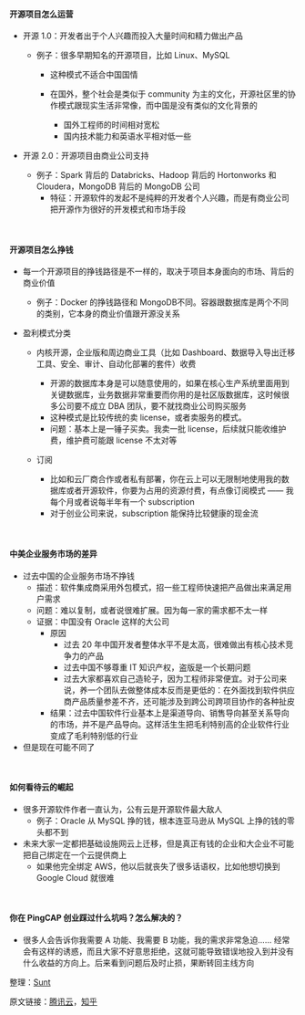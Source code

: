 #### 开源项目怎么运营

- 开源 1.0：开发者出于个人兴趣而投入大量时间和精力做出产品

  - 例子：很多早期知名的开源项目，比如 Linux、MySQL        

    - 这种模式不适合中国国情

    - 在国外，整个社会是类似于 community 为主的文化，开源社区里的协作模式跟现实生活非常像，而中国是没有类似的文化背景的
      - 国外工程师的时间相对宽松
      - 国内技术能力和英语水平相对低一些

- 开源 2.0：开源项目由商业公司支持

  - 例子：Spark 背后的 Databricks、Hadoop 背后的 Hortonworks 和 Cloudera，MongoDB 背后的 MongoDB 公司
    - 特征：开源软件的发起不是纯粹的开发者个人兴趣，而是有商业公司把开源作为很好的开发模式和市场手段

<br>

#### 开源项目怎么挣钱

- 每一个开源项目的挣钱路径是不一样的，取决于项目本身面向的市场、背后的商业价值 

  - 例子：Docker 的挣钱路径和 MongoDB不同。容器跟数据库是两个不同的类别，它本身的商业价值跟开源没关系

- 盈利模式分类 

  - 内核开源，企业版和周边商业工具（比如 Dashboard、数据导入导出迁移工具、安全、审计、自动化部署的套件）收费
    - 开源的数据库本身是可以随意使用的，如果在核心生产系统里面用到关键数据库，业务数据非常重要而你用的是社区版数据库，这时候很多公司要不成立 DBA 团队，要不就找商业公司购买服务
    - 这种模式是比较传统的卖 license，或者卖服务的模式。
    - 问题：基本上是一锤子买卖。我卖一批 license，后续就只能收维护费，维护费可能跟 license 不太对等
  - 订阅

    - 比如和云厂商合作或者私有部署，你在云上可以无限制地使用我的数据库或者开源软件，你要为占用的资源付费，有点像订阅模式 —— 我每个月或者说每半年有一个 subscription 
    - 对于创业公司来说，subscription 能保持比较健康的现金流

<br>

#### 中美企业服务市场的差异

- 过去中国的企业服务市场不挣钱
  - 描述：软件集成商采用外包模式，招一些工程师快速把产品做出来满足用户需求
  - 问题：难以复制，或者说很难扩展。因为每一家的需求都不太一样
  - 证据：中国没有 Oracle 这样的大公司
    - 原因
      - 过去 20 年中国开发者整体水平不是太高，很难做出有核心技术竞争力的产品
      - 过去中国不够尊重 IT 知识产权，盗版是一个长期问题
      - 过去大家都喜欢自己造轮子，因为工程师非常便宜。对于公司来说，养一个团队去做整体成本反而是更低的：在外面找到软件供应商产品质量参差不齐，还可能涉及到跨公司跨项目协作的各种扯皮
    - 结果：过去中国软件行业基本上是渠道导向、销售导向甚至关系导向的市场，并不是产品导向。这样活生生把毛利特别高的企业软件行业变成了毛利特别低的行业
- 但是现在可能不同了

<br>

#### 如何看待云的崛起

- 很多开源软件作者一直认为，公有云是开源软件最大敌人
  - 例子：Oracle 从 MySQL 挣的钱，根本连亚马逊从 MySQL 上挣的钱的零头都不到
- 未来大家一定都把基础设施网云上迁移，但是真正有钱的企业和大企业不可能把自己绑定在一个云提供商上
  - 如果他完全绑定 AWS，他以后就丧失了很多话语权，比如他想切换到 Google Cloud 就很难

<br>

#### 你在 PingCAP 创业踩过什么坑吗？怎么解决的？

- 很多人会告诉你我需要 A 功能、我需要 B 功能，我的需求非常急迫…… 经常会有这样的诱惑，而且大家不好意思拒绝，这就可能导致错误地投入到并没有什么收益的方向上。后来看到问题后及时止损，果断转回主线方向



整理：[Sunt](github.com/sunt-ing)

原文链接：[腾讯云](https://cloud.tencent.com/developer/article/1006328)，[知乎](https://zhuanlan.zhihu.com/p/30695567)
